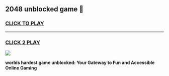 
## 2048 unblocked game 👋
<h3>
<a href="https://premium.freeplayer.one?title=2048_unblocked_game&ref=13F">CLICK TO PLAY</a></h3>
<hr>

<h3>
<a href="https://premium.freeplayer.one?title=2048_unblocked_game&ref=13F">CLICK 2 PLAY</a>
  
</h3>

<a href="https://premium.freeplayer.one?title=2048_unblocked_game&ref=12F/"><img src="https://clearcache.store/games.png"></a>


**worlds hardest game unblocked: Your Gateway to Fun and Accessible Online Gaming**
